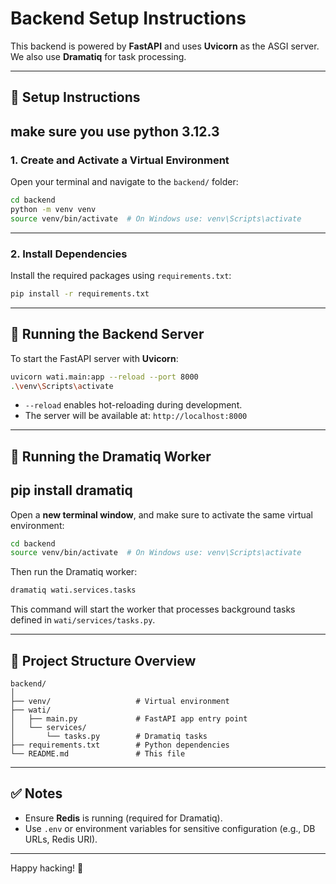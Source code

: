 # Backend Setup Instructions

This backend is powered by **FastAPI** and uses **Uvicorn** as the ASGI server. We also use **Dramatiq** for task processing.

---

## 🔧 Setup Instructions

## make sure you use python 3.12.3
### 1. Create and Activate a Virtual Environment

Open your terminal and navigate to the `backend/` folder:

```bash
cd backend
python -m venv venv
source venv/bin/activate  # On Windows use: venv\Scripts\activate
```

---

### 2. Install Dependencies

Install the required packages using `requirements.txt`:

```bash
pip install -r requirements.txt
```

---

## 🚀 Running the Backend Server

To start the FastAPI server with **Uvicorn**:

```bash
uvicorn wati.main:app --reload --port 8000
.\venv\Scripts\activate
```

- `--reload` enables hot-reloading during development.
- The server will be available at: `http://localhost:8000`

---

## 🧵 Running the Dramatiq Worker

## pip install dramatiq
Open a **new terminal window**, and make sure to activate the same virtual environment:

```bash
cd backend
source venv/bin/activate  # On Windows use: venv\Scripts\activate
```

Then run the Dramatiq worker:

```bash
dramatiq wati.services.tasks
```

This command will start the worker that processes background tasks defined in `wati/services/tasks.py`.

---

## 📁 Project Structure Overview

```
backend/
│
├── venv/                   # Virtual environment
├── wati/
│   ├── main.py             # FastAPI app entry point
│   └── services/
│       └── tasks.py        # Dramatiq tasks
├── requirements.txt        # Python dependencies
└── README.md               # This file
```

---

## ✅ Notes

- Ensure **Redis** is running (required for Dramatiq).
- Use `.env` or environment variables for sensitive configuration (e.g., DB URLs, Redis URI).

---

Happy hacking! 🚀
